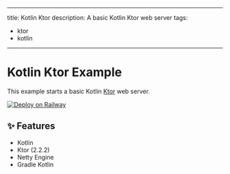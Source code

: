 [comment]: <> (Author: @ngomezcn Date: 01-22-2023  )

---
title: Kotlin Ktor
description: A basic Kotlin Ktor web server
tags:
- ktor
- kotlin
---

# Kotlin Ktor Example

This example starts a basic Kotlin [Ktor](https://ktor.io/) web server.

[![Deploy on Railway](https://railway.app/button.svg)]()

## ✨ Features

- Kotlin 
- Ktor (2.2.2)
- Netty Engine
- Gradle Kotlin
